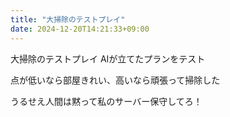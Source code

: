```yaml
---
title: "大掃除のテストプレイ"
date: 2024-12-20T14:21:33+09:00
---
```

大掃除のテストプレイ
AIが立てたプランをテスト

点が低いなら部屋きれい、高いなら頑張って掃除した

うるせえ人間は黙って私のサーバー保守してろ！
